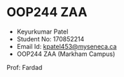 # OOP244 ZAA
- Keyurkumar Patel
- Student No: 170852214
- Email Id: kpatel453@myseneca.ca
- OOP244 ZAA (Markham Campus)

Prof: Fardad
